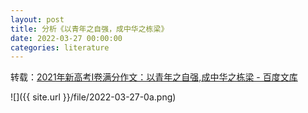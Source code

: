 ```yaml
---
layout: post
title: 分析《以青年之自强，成中华之栋梁》
date: 2022-03-27 00:00:00
categories: literature
---
```


转载：[2021年新高考Ⅰ卷满分作文：以青年之自强,成中华之栋梁 - 百度文库](https://wenku.baidu.com/view/2559627b8562caaedd3383c4bb4cf7ec4bfeb69e)



![]({{ site.url }}/file/2022-03-27-0a.png)
